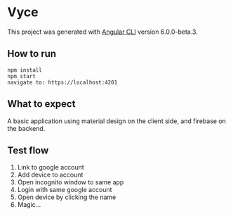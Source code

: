 # Vyce

This project was generated with [Angular CLI](https://github.com/angular/angular-cli) version 6.0.0-beta.3.

## How to run

    npm install
    npm start
    navigate to: https://localhost:4201
    
## What to expect

A basic application using material design on the client side, and firebase on the backend. 

## Test flow

1. Link to google account
2. Add device to account
3. Open incognito window to same app
4. Login with same google account
5. Open device by clicking the name
6. Magic...

